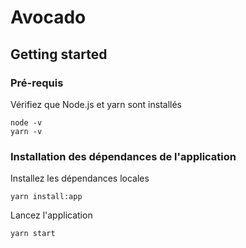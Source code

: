 # Avocado


## Getting started


### Pré-requis

Vérifiez que Node.js et yarn sont installés
```
node -v
yarn -v
```

### Installation des dépendances de l'application

Installez les dépendances locales
```
yarn install:app
```
Lancez l'application
```
yarn start
```
